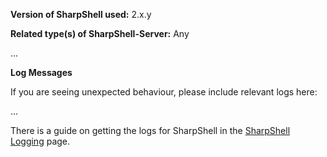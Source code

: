 **Version of SharpShell used:** 2.x.y

**Related type(s) of SharpShell-Server:** Any

...

**Log Messages**

If you are seeing unexpected behaviour, please include relevant logs here:

...

There is a guide on getting the logs for SharpShell in the [SharpShell Logging](https://github.com/dwmkerr/sharpshell/blob/master/docs/logging/logging.md) page.
